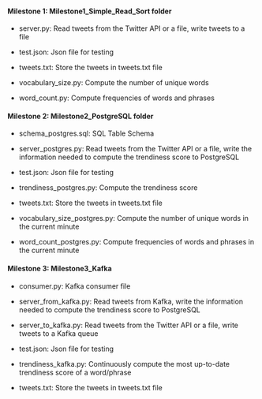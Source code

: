 #### Milestone 1: Milestone1_Simple_Read_Sort folder

* server.py: Read tweets from the Twitter API or a file, write tweets to a file

* test.json: Json file for testing

* tweets.txt: Store the tweets in tweets.txt file

* vocabulary_size.py: Compute the number of unique words

* word_count.py: Compute frequencies of words and phrases


#### Milestone 2: Milestone2_PostgreSQL folder

* schema_postgres.sql: SQL Table Schema

* server_postgres.py: Read tweets from the Twitter API or a file, write the information needed to compute the trendiness score to PostgreSQL

* test.json: Json file for testing

* trendiness_postgres.py: Compute the trendiness score

* tweets.txt: Store the tweets in tweets.txt file

* vocabulary_size_postgres.py: Compute the number of unique words in the current minute

* word_count_postgres.py: Compute frequencies of words and phrases in the current minute


#### Milestone 3: Milestone3_Kafka 

* consumer.py: Kafka consumer file

* server_from_kafka.py: Read tweets from Kafka, write the information needed to compute the trendiness score to PostgreSQL

* server_to_kafka.py: Read tweets from the Twitter API or a file, write tweets to a Kafka queue

* test.json: Json file for testing

* trendiness_kafka.py: Continuously compute the most up-to-date trendiness score of a word/phrase

* tweets.txt: Store the tweets in tweets.txt file
